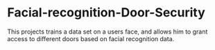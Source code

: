 # Facial-recognition-Door-Security
This projects trains a data set on a users face, and allows him to grant access to different doors based on facial recognition data.
